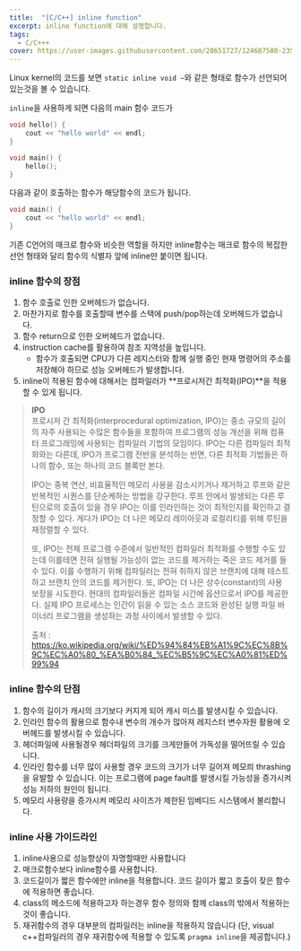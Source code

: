 ```yaml
---
title:  "[C/C++] inline function"
excerpt: inline function에 대해 설명합니다.
tags:
  - C/C+++
cover: https://user-images.githubusercontent.com/28651727/124687580-23525080-df10-11eb-987b-9a5d97550718.png
---
```


Linux kernel의 코드를 보면 `static inline void ~`와 같은 형태로 함수가 선언되어 있는것을 볼 수 있습니다.

`inline`을 사용하게 되면 다음의 main 함수 코드가 
```cpp
void hello() {
    cout << "hello world" << endl;
}

void main() {
    hello();
}
```

다음과 같이 호출하는 함수가 해당함수의 코드가 됩니다.
```cpp
void main() {
    cout << "hello world" << endl;
}
```
기존 C언어의 매크로 함수와 비슷한 역할을 하지만 inline함수는 매크로 함수의 복잡한 선언 형태와 달리 함수의 식별자 앞에 inline만 붙이면 됩니다.

### inline 함수의 장점
1. 함수 호출로 인한 오버헤드가 없습니다.
2. 마찬가지로 함수를 호출할때 변수를 스택에 push/pop하는데 오버헤드가 없습니다.
3. 함수 return으로 인한 오버헤드가 없습니다.
4. instruction cache를 활용하여 참조 지역성을 높입니다.
   - 함수가 호출되면 CPU가 다른 레지스터와 함께 실행 중인 현재 명령어의 주소를 저장해야 하므로 성능 오버헤드가 발생합니다.
5. inline이 적용된 함수에 대해서는 컴파일러가 **프로시저간 최적화(IPO)**을 적용할 수 있게 됩니다.

> **IPO** <br>
> 프로시저 간 최적화(interprocedural optimization, IPO)는 중소 규모의 길이의 자주 사용되는 수많은 함수들을 포함하여 프로그램의 성능 개선을 위해 컴퓨터 프로그래밍에 사용되는 컴파일러 기법의 모임이다. IPO는 다른 컴파일러 최적화와는 다른데, IPO가 프로그램 전반을 분석하는 반면, 다른 최적화 기법들은 하나의 함수, 또는 하나의 코드 블록만 본다.
> 
>IPO는 중복 연산, 비효율적인 메모리 사용을 감소시키거나 제거하고 루프와 같은 반복적인 시퀀스를 단순케하는 방법을 강구한다. 루프 안에서 발생되는 다른 루틴으로의 호출이 있을 경우 IPO는 이를 인라인하는 것이 최적인지를 확인하고 결정할 수 있다. 게다가 IPO는 더 나은 메모리 레이아웃과 로컬리티를 위해 루틴을 재정렬할 수 있다.
>
>또, IPO는 전체 프로그램 수준에서 일반적인 컴파일러 최적화를 수행할 수도 있는데 이를테면 전혀 실행될 가능성이 없는 코드를 제거하는 죽은 코드 제거를 들 수 있다. 이를 수행하기 위해 컴파일러는 전혀 취하지 않은 브랜치에 대해 테스트하고 브랜치 안의 코드를 제거한다. 또, IPO는 더 나은 상수(constant)의 사용 보장을 시도한다. 현대의 컴파일러들은 컴파일 시간에 옵션으로서 IPO를 제공한다. 실제 IPO 프로세스는 인간이 읽을 수 있는 소스 코드와 완성된 실행 파일 바이너리 프로그램을 생성하는 과정 사이에서 발생할 수 있다.
>
> 출처 : https://ko.wikipedia.org/wiki/%ED%94%84%EB%A1%9C%EC%8B%9C%EC%A0%80_%EA%B0%84_%EC%B5%9C%EC%A0%81%ED%99%94

### inline 함수의 단점
1. 함수의 길이가 캐시의 크기보다 커지게 되어 캐시 미스를 발생시킬 수 있습니다.
2. 인라인 함수의 활용으로 함수내 변수의 개수가 많아져 레지스터 변수자원 활용에 오버헤드를 발생시킬 수 있습니다. 
3. 헤더파일에 사용될경우 헤더파일의 크기를 크게만들어 가독성을 떨어뜨릴 수 있습니다.
4. 인라인 함수를 너무 많이 사용할 경우 코드의 크기가 너무 길어져 메모릐 thrashing을 유발할 수 있습니다. 이는 프로그램에 page fault를 발생시킬 가능성을 증가시켜 성능 저하의 원인이 됩니다.
5. 메모리 사용량을 증가시켜 메모리 사이즈가 제한된 임베디드 시스템에서 불리합니다. 

### inline 사용 가이드라인
1. inline사용으로 성능향상이 자명할때만 사용합니다
2. 매크로함수보다 inline함수를 사용합니다.
3. 코드길이가 짧은 함수에만 inline을 적용합니다. 코드 길이가 짧고 호출이 잦은 함수에 적용하면 좋습니다.
4. class의 메소드에 적용하고자 하는경우 함수 정의와 함께 class의 밖에서 적용하는것이 좋습니다.
5. 재귀함수의 경우 대부분의 컴파일러는 inline을 적용하지 않습니다 (단, visual c++컴파일러의 경우 재귀함수에 적용할 수 있도록 `pragma inline`을 제공합니다.)
